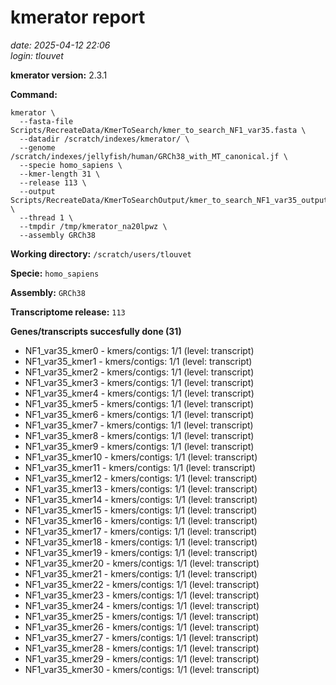 # kmerator report
*date: 2025-04-12 22:06*  
*login: tlouvet*

**kmerator version:** 2.3.1

**Command:**

```
kmerator \
  --fasta-file Scripts/RecreateData/KmerToSearch/kmer_to_search_NF1_var35.fasta \
  --datadir /scratch/indexes/kmerator/ \
  --genome /scratch/indexes/jellyfish/human/GRCh38_with_MT_canonical.jf \
  --specie homo_sapiens \
  --kmer-length 31 \
  --release 113 \
  --output Scripts/RecreateData/KmerToSearchOutput/kmer_to_search_NF1_var35_output \
  --thread 1 \
  --tmpdir /tmp/kmerator_na20lpwz \
  --assembly GRCh38
```

**Working directory:** `/scratch/users/tlouvet`

**Specie:** `homo_sapiens`

**Assembly:** `GRCh38`

**Transcriptome release:** `113`

**Genes/transcripts succesfully done (31)**

- NF1_var35_kmer0 - kmers/contigs: 1/1 (level: transcript)
- NF1_var35_kmer1 - kmers/contigs: 1/1 (level: transcript)
- NF1_var35_kmer2 - kmers/contigs: 1/1 (level: transcript)
- NF1_var35_kmer3 - kmers/contigs: 1/1 (level: transcript)
- NF1_var35_kmer4 - kmers/contigs: 1/1 (level: transcript)
- NF1_var35_kmer5 - kmers/contigs: 1/1 (level: transcript)
- NF1_var35_kmer6 - kmers/contigs: 1/1 (level: transcript)
- NF1_var35_kmer7 - kmers/contigs: 1/1 (level: transcript)
- NF1_var35_kmer8 - kmers/contigs: 1/1 (level: transcript)
- NF1_var35_kmer9 - kmers/contigs: 1/1 (level: transcript)
- NF1_var35_kmer10 - kmers/contigs: 1/1 (level: transcript)
- NF1_var35_kmer11 - kmers/contigs: 1/1 (level: transcript)
- NF1_var35_kmer12 - kmers/contigs: 1/1 (level: transcript)
- NF1_var35_kmer13 - kmers/contigs: 1/1 (level: transcript)
- NF1_var35_kmer14 - kmers/contigs: 1/1 (level: transcript)
- NF1_var35_kmer15 - kmers/contigs: 1/1 (level: transcript)
- NF1_var35_kmer16 - kmers/contigs: 1/1 (level: transcript)
- NF1_var35_kmer17 - kmers/contigs: 1/1 (level: transcript)
- NF1_var35_kmer18 - kmers/contigs: 1/1 (level: transcript)
- NF1_var35_kmer19 - kmers/contigs: 1/1 (level: transcript)
- NF1_var35_kmer20 - kmers/contigs: 1/1 (level: transcript)
- NF1_var35_kmer21 - kmers/contigs: 1/1 (level: transcript)
- NF1_var35_kmer22 - kmers/contigs: 1/1 (level: transcript)
- NF1_var35_kmer23 - kmers/contigs: 1/1 (level: transcript)
- NF1_var35_kmer24 - kmers/contigs: 1/1 (level: transcript)
- NF1_var35_kmer25 - kmers/contigs: 1/1 (level: transcript)
- NF1_var35_kmer26 - kmers/contigs: 1/1 (level: transcript)
- NF1_var35_kmer27 - kmers/contigs: 1/1 (level: transcript)
- NF1_var35_kmer28 - kmers/contigs: 1/1 (level: transcript)
- NF1_var35_kmer29 - kmers/contigs: 1/1 (level: transcript)
- NF1_var35_kmer30 - kmers/contigs: 1/1 (level: transcript)
